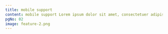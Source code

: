 ```yaml
---
title: mobile support
content: mobile support Lorem ipsum dolor sit amet, consectetuer adipiscing sed diam nonummy nibh euismod.
pgNo: 02
image: feature-2.png
---
```

